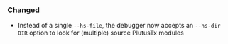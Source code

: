### Changed

- Instead of a single `--hs-file`, the debugger now accepts an `--hs-dir DIR` option
to look for (multiple) source PlutusTx modules
